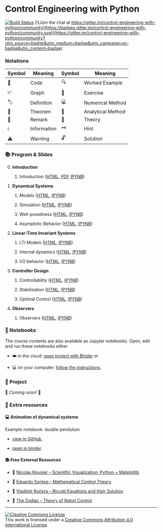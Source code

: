 # Control Engineering with Python

[![Build Status](https://github.com/boisgera/control-engineering-with-python/workflows/build/badge.svg)](https://github.com/boisgera/control-engineering-with-python/actions) [![Join the chat at https://gitter.im/control-engineering-with-python/community](https://badges.gitter.im/control-engineering-with-python/community.svg)](https://gitter.im/control-engineering-with-python/community?utm_source=badge&utm_medium=badge&utm_campaign=pr-badge&utm_content=badge)

### Notations

| Symbol | Meaning     | Symbol | Meaning                |
| ------ | ----------- | ------ | ---------------------- |
| 🐍     | Code        | 🔍     | Worked Example         |
| 📈     | Graph       | 🧩     | Exercise               |
| 🏷️     | Definition  | 💻     | Numerical Method       |
| 💎     | Theorem     | 🧮     | Analytical Method      |
| 📝     | Remark      | 🧠     | Theory                 |
| ℹ️     | Information | 🗝️     | Hint                   |
| ⚠️     | Warning     | 🔓     | Solution               |

### :books: Program & Slides

0.  **Introduction** 

    1. Introduction
    ([HTML](https://boisgera.github.io/control-engineering-with-python/0-1-Introduction.html),
    [PDF](https://boisgera.github.io/control-engineering-with-python/0-1-Introduction.pdf)
    [IPYNB](https://github.com/boisgera/control-engineering-with-python/blob/gh-pages/0-1-Introduction.ipynb))

1.  **Dynamical Systems**

    1. Models ([HTML](https://boisgera.github.io/control-engineering-with-python/models.html),
      [IPYNB](https://github.com/boisgera/control-engineering-with-python/blob/gh-pages/models.ipynb))

    2. Simulation ([HTML](https://boisgera.github.io/control-engineering-with-python/simulation.html),
      [IPYNB](https://github.com/boisgera/control-engineering-with-python/blob/gh-pages/simulation.ipynb))

    3. Well-posedness ([HTML](https://boisgera.github.io/control-engineering-with-python/well-posedness.html),
      [IPYNB](https://github.com/boisgera/control-engineering-with-python/blob/gh-pages/well-posedness.ipynb))

    4. Asymptotic Behavior ([HTML](https://boisgera.github.io/control-engineering-with-python/asymptotic.html),
      [IPYNB](https://github.com/boisgera/control-engineering-with-python/blob/gh-pages/asymptotic.ipynb))

2.  **Linear-Time Invariant Systems**

    1. LTI Models ([HTML](https://boisgera.github.io/control-engineering-with-python/LTI-models.html),
      [IPYNB](https://github.com/boisgera/control-engineering-with-python/blob/gh-pages/LTI-models.ipynb))

    2. Internal dynamics ([HTML](https://boisgera.github.io/control-engineering-with-python/internal-dynamics.html),
      [IPYNB](https://github.com/boisgera/control-engineering-with-python/blob/gh-pages/internal-dynamics.ipynb))

    3. I/O behavior ([HTML](https://boisgera.github.io/control-engineering-with-python/IO-dynamics.html),
      [IPYNB](https://github.com/boisgera/control-engineering-with-python/blob/gh-pages/IO-dynamics.ipynb))

3.  **Controller Design**

    1. Controllability ([HTML](https://boisgera.github.io/control-engineering-with-python/controllability.html),
      [IPYNB](https://github.com/boisgera/control-engineering-with-python/blob/gh-pages/controllability.ipynb))

    2. Stabilization ([HTML](https://boisgera.github.io/control-engineering-with-python/asymptotic-stabilization.html),
      [IPYNB](https://github.com/boisgera/control-engineering-with-python/blob/gh-pages/asymptotic-stabilization.ipynb))

    3. Optimal Control ([HTML](https://boisgera.github.io/control-engineering-with-python/optimal-control.html),
      [IPYNB](https://github.com/boisgera/control-engineering-with-python/blob/gh-pages/optimal-control.ipynb))

4.  **Observers**
    
    1. Observers ([HTML](https://boisgera.github.io/control-engineering-with-python/observers.html),
    [IPYNB](https://github.com/boisgera/control-engineering-with-python/blob/gh-pages/observers.ipynb))

### :notebook: Notebooks

The course contents are also available as Jupyter notebooks.
Open, edit and run these notebooks either

- :cloud: in the cloud: [open project with Binder][ceip-binder] or

- :computer: on your computer: [follow the instructions](install.md).

[ceip-binder]: https://mybinder.org/v2/gh/boisgera/control-engineering-with-python/gh-pages

### :rocket: Project

🚧 *Coming soon!* 🚧

### :tada: Extra resources

#### :computer: Animation of dynamical systems

Example notebook: double pendulum

- [view in GitHub](https://github.com/boisgera/control-engineering-with-python/blob/master/examples/animation.ipynb),

- [open in binder](https://mybinder.org/v2/gh/boisgera/control-engineering-with-python/gh-pages?filepath=examples/animation.ipynb).

#### :books: Free External Resources

- :book: [Nicolas Rougier – Scientific Visualization: Python + Matplotlib](https://hal.inria.fr/hal-03427242/document)
- :book: [Eduardo Sontag – Mathematical Control Theory](http://www.sontaglab.org/FTPDIR/sontag_mathematical_control_theory_springer98.pdf)

- :book: [Vladimír Kučera – Riccati Equations and their Solution](http://library.utia.cas.cz/separaty/2011/TR/kucera-0436431.pdf)

- :book: [The Zodiac – Theory of Robot Control](http://www.gipsa-lab.grenoble-inp.fr/~carlos.canudas-de-wit/publications/Theory_of_robot_control.pdf)

---

<a rel="license" href="http://creativecommons.org/licenses/by/4.0/"><img alt="Creative Commons License" style="border-width:0" src="https://i.creativecommons.org/l/by/4.0/88x31.png" /></a><br />This work is licensed under a <a rel="license" href="http://creativecommons.org/licenses/by/4.0/">Creative Commons Attribution 4.0 International License</a>.
